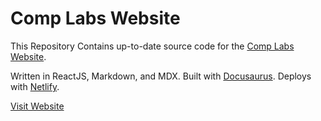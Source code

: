 # Comp Labs Website

This Repository Contains up-to-date source code for the [Comp Labs Website](https://github.com/Comp-Labs/comp-labs-website).

Written in ReactJS, Markdown, and MDX. Built with [Docusaurus](docusaurus.io). Deploys with [Netlify](netlify.com).

[Visit Website](https://complabs.in)

